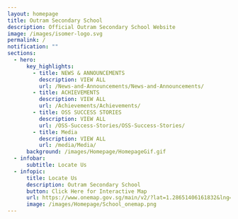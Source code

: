 ```yaml
---
layout: homepage
title: Outram Secondary School
description: Official Outram Secondary School Website
image: /images/isomer-logo.svg
permalink: /
notification: ""
sections:
  - hero:
      key_highlights:
        - title: NEWS & ANNOUNCEMENTS
          description: VIEW ALL
          url: /News-and-Announcements/News-and-Announcements/
        - title: ACHIEVEMENTS
          description: VIEW ALL
          url: /Achievements/Achievements/
        - title: OSS SUCCESS STORIES
          description: VIEW ALL
          url: /OSS-Success-Stories/OSS-Success-Stories/
        - title: Media
          description: VIEW ALL
          url: /media/Media/
      background: /images/Homepage/HomepageGif.gif
  - infobar:
      subtitle: Locate Us
  - infopic:
      title: Locate Us
      description: Outram Secondary School
      button: Click Here for Interactive Map
      url: https://www.onemap.gov.sg/main/v2/?lat=1.28651406161832&lng=103.83712733566
      image: /images/Homepage/School_onemap.png
---
```

